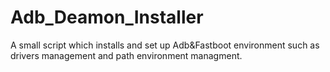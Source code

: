 # Adb_Deamon_Installer
A small script which installs and set up Adb&amp;Fastboot environment such as drivers management and path environment managment.
